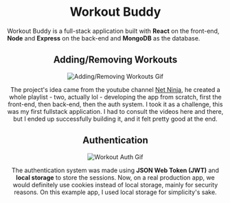 <h1 align="center">Workout Buddy</h1>

<p>Workout Buddy is a full-stack application built with <b>React</b> on the front-end, <b>Node</b> and <b>Express</b> on the back-end and <b>MongoDB</b> as the database.</p>

<h2 align="center">Adding/Removing Workouts</h2>
<div align="center"> 

![Adding/Removing Workouts Gif](https://i.imgur.com/ggsaBoP.gif)
<p>The project's idea came from the youtube channel <a href="https://www.youtube.com/@NetNinja">Net Ninja</a>, he created a whole playlist - two, actually lol - developing the app from scratch, first the front-end, then back-end, then the auth system. I took it as a challenge, this was my first fullstack application. I had to consult the videos here and there, but I ended up successfully building it, and it felt pretty good at the end. </p>


<h2 align="center">Authentication</h2>
<div align="center"> 
  
![Workout Auth Gif](https://i.imgur.com/CBSZYYo.gif)

<p>The authentication system was made using <b>JSON Web Token (JWT)</b> and <b>local storage</b> to store the sessions. Now, on a real production app, we would definitely use cookies instead of local storage, mainly for security reasons. On this example app, I used local storage for simplicity's sake. </p>
</div>
